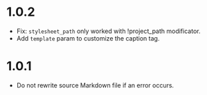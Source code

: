 # 1.0.2

-   Fix: `stylesheet_path` only worked with !project_path modificator.
-   Add `template` param to customize the caption tag.

# 1.0.1

-   Do not rewrite source Markdown file if an error occurs.
